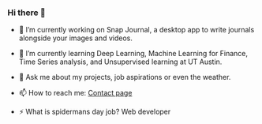 ### Hi there 👋

- 🔭 I’m currently working on Snap Journal, a desktop app to write journals alongside your images and videos.
- 🌱 I’m currently learning Deep Learning, Machine Learning for Finance, Time Series analysis, and Unsupervised learning at UT Austin.

- 💬 Ask me about my projects, job aspirations or even the weather.
- 📫 How to reach me: [Contact page](https://amrit.blog/contact)

- ⚡ What is spidermans day job? Web developer

